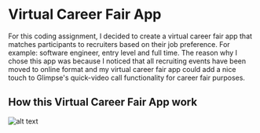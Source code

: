 Virtual Career Fair App
===================================
For this coding assignment, I decided to create a virtual career fair app that matches participants to recruiters based on their job preference.
For example: software engineer, entry level and full time. The reason why I chose this app was because I noticed that all recruiting events have been moved to online format and my virtual career fair app could add a nice touch to Glimpse's quick-video call functionality for career fair purposes. 

## How this Virtual Career Fair App work
![alt text](https://github.com/lillyzh/VirtualCareerFairApp/blob/main/Images/Screen%20Shot%202020-10-11%20at%205.19.05%20PM.png=250x250)

